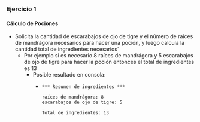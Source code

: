 ### Ejercicio 1 
#### Cálculo de Pociones

- Solicita la cantidad de escarabajos de ojo de tigre y el número de raíces de mandrágora necesarios para hacer una poción, y luego calcula la cantidad total de ingredientes necesarios´
    - Por ejemplo si es necesario 8 raíces de mandrágora y 5 escarabajos de ojo de tigre para hacer la poción entonces el total de ingredientes es 13
        - Posible resultado en consola:
            -   ```
                *** Resumen de ingredientes ***

                raíces de mandrágora: 8
                escarabajos de ojo de tigre: 5

                Total de ingredientes: 13
                ```